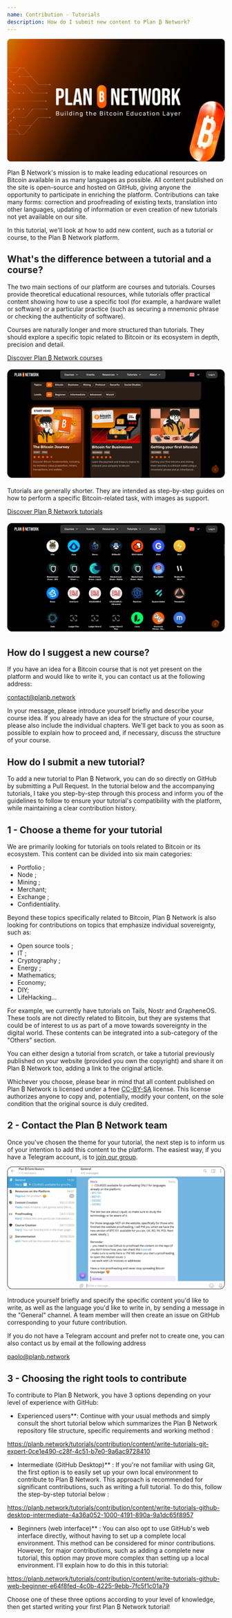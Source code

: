```yaml
---
name: Contribution - Tutorials
description: How do I submit new content to Plan ₿ Network?
---
```

![cover](assets/cover.webp)

Plan ₿ Network's mission is to make leading educational resources on Bitcoin available in as many languages as possible. All content published on the site is open-source and hosted on GitHub, giving anyone the opportunity to participate in enriching the platform. Contributions can take many forms: correction and proofreading of existing texts, translation into other languages, updating of information or even creation of new tutorials not yet available on our site.

In this tutorial, we'll look at how to add new content, such as a tutorial or course, to the Plan ₿ Network platform.

## What's the difference between a tutorial and a course?

The two main sections of our platform are courses and tutorials. Courses provide theoretical educational resources, while tutorials offer practical content showing how to use a specific tool (for example, a hardware wallet or software) or a particular practice (such as securing a mnemonic phrase or checking the authenticity of software).

Courses are naturally longer and more structured than tutorials. They should explore a specific topic related to Bitcoin or its ecosystem in depth, precision and detail.

[Discover Plan ₿ Network courses](https://planb.network/courses)

![TUTO](assets/fr/37.webp)

Tutorials are generally shorter. They are intended as step-by-step guides on how to perform a specific Bitcoin-related task, with images as support.

[Discover Plan ₿ Network tutorials](https://planb.network/tutorials)

![TUTO](assets/fr/38.webp)

## How do I suggest a new course?

If you have an idea for a Bitcoin course that is not yet present on the platform and would like to write it, you can contact us at the following address:

contact@planb.network

In your message, please introduce yourself briefly and describe your course idea. If you already have an idea for the structure of your course, please also include the individual chapters. We'll get back to you as soon as possible to explain how to proceed and, if necessary, discuss the structure of your course.

## How do I submit a new tutorial?

To add a new tutorial to Plan ₿ Network, you can do so directly on GitHub by submitting a Pull Request. In the tutorial below and the accompanying tutorials, I take you step-by-step through this process and inform you of the guidelines to follow to ensure your tutorial's compatibility with the platform, while maintaining a clear contribution history.

## 1 - Choose a theme for your tutorial

We are primarily looking for tutorials on tools related to Bitcoin or its ecosystem. This content can be divided into six main categories:


- Portfolio ;
- Node ;
- Mining ;
- Merchant;
- Exchange ;
- Confidentiality.

Beyond these topics specifically related to Bitcoin, Plan ₿ Network is also looking for contributions on topics that emphasize individual sovereignty, such as:


- Open source tools ;
- IT ;
- Cryptography ;
- Energy ;
- Mathematics;
- Economy;
- DIY;
- LifeHacking...

For example, we currently have tutorials on Tails, Nostr and GrapheneOS. These tools are not directly related to Bitcoin, but they are systems that could be of interest to us as part of a move towards sovereignty in the digital world. These contents can be integrated into a sub-category of the "Others" section.

You can either design a tutorial from scratch, or take a tutorial previously published on your website (provided you own the copyright) and share it on Plan ₿ Network too, adding a link to the original article.

Whichever you choose, please bear in mind that all content published on Plan ₿ Network is licensed under a free [CC-BY-SA](https://creativecommons.org/licenses/by-sa/4.0/) license. This license authorizes anyone to copy and, potentially, modify your content, on the sole condition that the original source is duly credited.

## 2 - Contact the Plan ₿ Network team

Once you've chosen the theme for your tutorial, the next step is to inform us of your intention to add this content to the platform. The easiest way, if you have a Telegram account, is to [join our group](https://t.me/PlanBNetwork_ContentBuilder).

![TUTO](assets/fr/39.webp)

Introduce yourself briefly and specify the specific content you'd like to write, as well as the language you'd like to write in, by sending a message in the "General" channel. A team member will then create an issue on GitHub corresponding to your future contribution.

If you do not have a Telegram account and prefer not to create one, you can also contact us by email at the following address

paolo@planb.network

## 3 - Choosing the right tools to contribute

To contribute to Plan ₿ Network, you have 3 options depending on your level of experience with GitHub:


- Experienced users**: Continue with your usual methods and simply consult the short tutorial below which summarizes the Plan ₿ Network repository file structure, specific requirements and working method :

https://planb.network/tutorials/contribution/content/write-tutorials-git-expert-0ce1e490-c28f-4c51-b7e0-9a6ac9728410

- Intermediate (GitHub Desktop)** : If you're not familiar with using Git, the first option is to easily set up your own local environment to contribute to Plan ₿ Network. This approach is recommended for significant contributions, such as writing a full tutorial. To do this, follow the step-by-step tutorial below :

https://planb.network/tutorials/contribution/content/write-tutorials-github-desktop-intermediate-4a36a052-1000-4191-890a-9a1dc65f8957

- Beginners (web interface)** : You can also opt to use GitHub's web interface directly, without having to set up a complete local environment. This method can be considered for minor contributions. However, for major contributions, such as adding a complete new tutorial, this option may prove more complex than setting up a local environment. I'll explain how to do this in this tutorial:

https://planb.network/tutorials/contribution/content/write-tutorials-github-web-beginner-e64f8fed-4c0b-4225-9ebb-7fc5f1c01a79

Choose one of these three options according to your level of knowledge, then get started writing your first Plan ₿ Network tutorial!